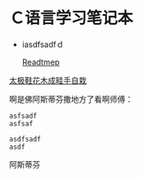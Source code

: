 # Ｃ语言学习笔记本

* iasdfsadfｄ
  
  
  [Readtmep](https://github.com/zhangguohan/blog/blob/595fb7351240583c5c7afc099bc5475de79edcec/test.md "克格勃")

[太极鞋花木成畦手自栽](http://www.qq.com)


啊是佛阿斯蒂芬撒地方了看啊师傅：
```
asfsadf
asfsaf

asdfsadf
asdf

````


阿斯蒂芬
